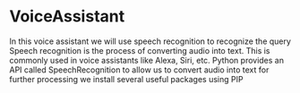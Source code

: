 # VoiceAssistant
In this voice assistant we will use speech recognition to recognize the query
Speech recognition is the process of converting audio into text. This is commonly used in voice assistants like Alexa, Siri, etc. Python provides an API called SpeechRecognition to allow us to convert audio into text for further processing
we install several useful packages using PIP 
